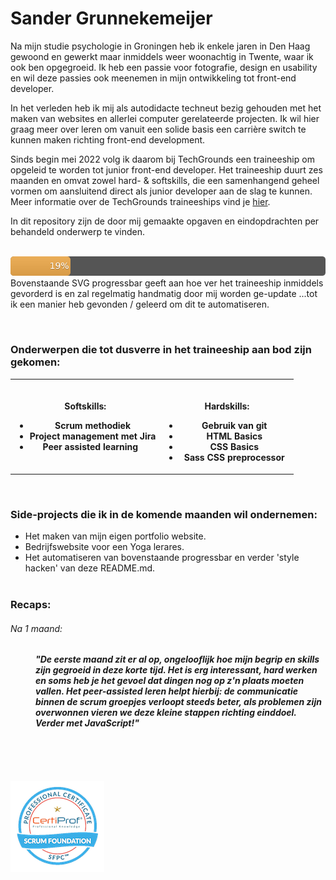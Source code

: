 
# Sander Grunnekemeijer

Na mijn studie psychologie in Groningen heb ik enkele jaren in Den Haag gewoond en gewerkt maar inmiddels weer woonachtig in Twente, waar ik ook ben opgegroeid. Ik heb een passie voor fotografie, design en usability en wil deze passies ook meenemen in mijn ontwikkeling tot front-end developer.

In het verleden heb ik mij als autodidacte techneut bezig gehouden met het maken van websites en allerlei computer gerelateerde projecten. Ik wil hier graag meer over leren om vanuit een solide basis een carrière switch te kunnen maken richting front-end development.    

Sinds begin mei 2022 volg ik daarom bij TechGrounds een traineeship om opgeleid te worden tot junior front-end developer. Het traineeship duurt zes maanden en omvat zowel hard- & softskills, die een samenhangend geheel vormen om aansluitend direct als junior developer aan de slag te kunnen. Meer informatie over de TechGrounds traineeships vind je [hier](https://techgrounds.nl).  


In dit repository zijn de door mij gemaakte opgaven en eindopdrachten per behandeld onderwerp te vinden.  
&nbsp;   

![](./readme/progress_bar.svg)  
Bovenstaande SVG progressbar geeft aan hoe ver het traineeship inmiddels gevorderd is en zal regelmatig handmatig door mij worden ge-update   ...tot ik een manier heb gevonden / geleerd om dit te automatiseren.

 &nbsp; 
### Onderwerpen die tot dusverre in het traineeship aan bod zijn gekomen:
<table>
<th align="center">
<img width="200" height="1">
<p> 

Softskills:
- Scrum methodiek
 - Project management met Jira
 - Peer assisted learning
 &nbsp;  
&nbsp;
</p>
</th>
<th align="center">
<img width="200" height="1">
<p> 

Hardskills:
 - Gebruik van git
 - HTML Basics
 - CSS Basics
 - Sass CSS preprocessor
</p>
</th>
</tr>
</table>

 






 &nbsp; 
### Side-projects die ik in de komende maanden wil ondernemen:

- Het maken van mijn eigen portfolio website. 
- Bedrijfswebsite voor een Yoga lerares.
- Het automatiseren van bovenstaande progressbar en verder 'style hacken' van deze README.md. 
&nbsp;   
&nbsp;   

### Recaps:  
###### Na 1 maand:  

#### <dd>_"De eerste maand zit er al op, ongelooflijk hoe mijn begrip en skills zijn gegroeid in deze korte tijd. Het is erg interessant, hard werken en soms heb je het gevoel dat dingen nog op z'n plaats moeten vallen. Het peer-assisted leren helpt hierbij: de communicatie binnen de scrum groepjes verloopt steeds beter, als problemen zijn overwonnen vieren we deze kleine stappen richting einddoel. Verder met JavaScript!"_ </dd>
&nbsp;   
&nbsp;   
&nbsp; 
















![](./readme/scrum_cert.png) 






